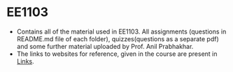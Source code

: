 # EE1103

  * Contains all of the material used in EE1103. All assignments (questions in README.md file of each folder), quizzes(questions as a separate pdf) and some further material uploaded by Prof. Anil Prabhakhar.
  * The links to websites for reference, given in the course are present in [Links](https://github.com/aklsh/EE1103/blob/master/Links.md).
